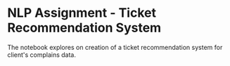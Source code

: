 # NLP Assignment - Ticket Recommendation System
The notebook explores on creation of a ticket recommendation system for client's complains data.
